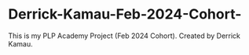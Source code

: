 # Derrick-Kamau-Feb-2024-Cohort-
This is my PLP Academy Project (Feb 2024 Cohort). Created by Derrick Kamau. 

